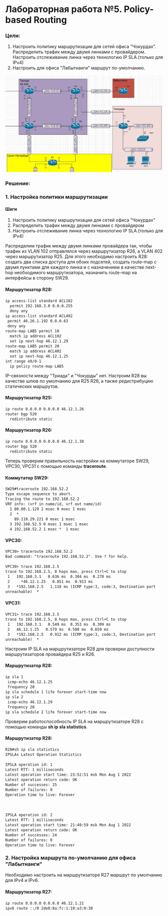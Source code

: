 # Лабораторная работа №5. Policy-based Routing
### Цели:
1. Настроить политику маршрутизации для сетей офиса "Чокурдах". Распределить трафик между двумя линками с провайдером. Настроить отслеживание линка через технологию IP SLA.(только для IPv4)
2. Настроить для офиса "Лабытнанги" маршрут по-умолчанию.

![alt-текст](https://github.com/MaratHakimyanov/otus-networks/blob/main/labs/Lab5/Lab5_Topology.JPG)

### Решение:
### 1. Настройка политики маршрутизации
#### Шаги
1. Настроить политику маршрутизации для сетей офиса "Чокурдах"
2. Распределить трафик между двумя линками с провайдером
3. Настроить отслеживание линка через технологию IP SLA.(только для IPv4)

Распределим трафик между двумя линками провайдера так, чтобы трафик из VLAN 102 отправлялся через маршрутизатор R26, а VLAN 402 через маршрутизатор R25. Для этого необходимо настроить R28: создать два списка доступа для обоих подсетей, создать route-map с двумя пунктами для каждого линка и с назначением в качестве next-hop необходимого маршрутизатора, назначить route-map на интерфейсы в сторону SW29.

#### Маршрутизатор R28:
```
ip access-list standard ACL102
  permit 192.168.3.0 0.0.0.255
  deny any
ip access-list standard ACL402
 permit 46.26.1.192 0.0.0.63
 deny any
route-map LAB5 permit 10
  match ip address ACL102
  set ip next-hop 46.12.1.29
route-map LAB5 permit 20
  match ip address ACL402
  set ip next-hop 46.12.1.25
int range e0/0-1
  ip policy route-map LAB5
```

IP-связности между "Триада" и "Чокурды" нет. Настроим R28 вы качестве шлюв по умолчанию для R25 R26, а также редистрибуцию статических маршрутов.
#### Маршрутизатор R25:
```
ip route 0.0.0.0 0.0.0.0 46.12.1.26
router bgp 520
  redistribute static
```

#### Маршрутизатор R26:
```
ip route 0.0.0.0 0.0.0.0 46.12.1.30
router bgp 520
  redistribute static
```
 
Теперь проверим правильность настройки на коммутаторе SW29, VPC30, VPC31 c помощью команды **traceroute**.

#### Коммутатор SW29:
```
SW29#traceroute 192.168.52.2
Type escape sequence to abort.
Tracing the route to 192.168.52.2
VRF info: (vrf in name/id, vrf out name/id)
  1 80.80.1.129 2 msec 0 msec 1 msec
  2  * 
    89.110.29.221 0 msec 1 msec
  3 192.168.52.5 0 msec 1 msec 1 msec
  4 192.168.52.2 1 msec *  1 msec
```

#### VPC30:
```
VPC30> traceroute 192.168.52.2
Bad command: "traceroute 192.168.52.2". Use ? for help.

VPC30> trace 192.168.2.5     
trace to 192.168.2.5, 8 hops max, press Ctrl+C to stop
 1   192.168.3.1   0.636 ms  0.304 ms  0.278 ms
 2     *46.12.1.25   0.851 ms  0.913 ms
 3   *192.168.2.5   1.118 ms (ICMP type:3, code:3, Destination port unreachable)  *
```

#### VPC31:
```
VPC31> trace 192.168.2.5
trace to 192.168.2.5, 8 hops max, press Ctrl+C to stop
 1   192.168.3.1   0.549 ms  0.353 ms  0.309 ms
 2   46.12.1.25   0.579 ms  0.588 ms  0.659 ms
 3   *192.168.2.5   0.912 ms (ICMP type:3, code:3, Destination port unreachable)  *
```

Настроим IP SLA на маршрутизаторе R28 для проверки доступности маршрутизаторов провайдера R25 и R26.

#### Маршрутизатор R28:
```
ip sla 1
 icmp-echo 46.12.1.25
 frequency 20
ip sla schedule 1 life forever start-time now
ip sla 2
 icmp-echo 46.12.1.29
 frequency 20
ip sla schedule 2 life forever start-time now
```

Проверим работоспособность IP SLA на маршрутизаторе R28 c помощью команды **sh ip sla statistics**.
#### Маршрутизатор R28:
```
R28#sh ip sla statistics 
IPSLAs Latest Operation Statistics

IPSLA operation id: 1
Latest RTT: 1 milliseconds
Latest operation start time: 23:52:51 msk Mon Aug 1 2022
Latest operation return code: OK
Number of successes: 25
Number of failures: 0
Operation time to live: Forever



IPSLA operation id: 2
Latest RTT: 1 milliseconds
Latest operation start time: 21:40:59 msk Mon Aug 1 2022
Latest operation return code: OK
Number of successes: 24
Number of failures: 0
Operation time to live: Forever
```

### 2. Настройка маршрута по-умолчанию для офиса "Лабытнанги" 

Необходимо настроить на маршрутизаторе R27 маршрут по умолчанию для IPv4 и IPv6.
#### Маршрутизатор R27:
```
ip route 0.0.0.0 0.0.0.0 46.12.1.21
ipv6 route ::/0 2de8:8a:fc:1:10:a3:0:30
```

